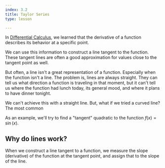 ```yaml
---
index: 3.2
title: Taylor Series
type: lesson

---
```


In [Differential Calculus](/learn/calculus/differential), we learned that the derivative of a function describes its behavior at a specific point.

We can use this information to construct a line tangent to the function. These tangent lines are often a good approximation for values close to the tangent point as well.

But often, a line isn't a great representation of a function. Especially when the function isn't a line. The problem is, lines are always straight. They can tell us what direction a function is traveling in that moment, but it can't tell us where the function  had lunch today, its general mood, and where it plans to have dinner tonight.

We can't achieve this with a straight line. But, what if we tried a curved line? The most common

As an example, we'll try to find a "tangent" quadratic to the  function $f(x) = \sin(x).$

## Why do lines work?

When we construct a line tangent to a function, we measure the slope (derivative) of the function at the tangent point, and assign that to the slope of the line.


<!--stackedit_data:
eyJoaXN0b3J5IjpbNTI0NzU0NjAxLDE4Mjk5OTUwMSwxODEyND
YwMDM1LC0xMTg2ODE5NTEzLC0xNzEzNzQwNTYxLC0xMTc5NjQ5
NzM3LC0yNzI3ODQ4OTQsMTE3ODg1ODIxLC05OTU2OTI5NzMsLT
ExNzQxMDA2MzVdfQ==
-->